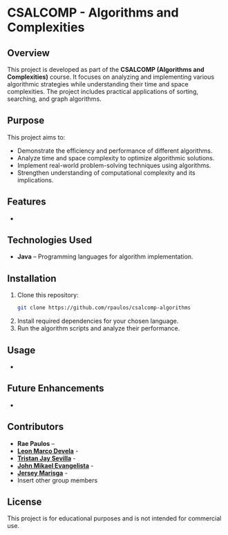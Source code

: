 # CSALCOMP - Algorithms and Complexities

## Overview
This project is developed as part of the **CSALCOMP (Algorithms and Complexities)** course. It focuses on analyzing and implementing various algorithmic strategies while understanding their time and space complexities. The project includes practical applications of sorting, searching, and graph algorithms.

## Purpose
This project aims to:
- Demonstrate the efficiency and performance of different algorithms.
- Analyze time and space complexity to optimize algorithmic solutions.
- Implement real-world problem-solving techniques using algorithms.
- Strengthen understanding of computational complexity and its implications.

## Features
-

## Technologies Used
- **Java** – Programming languages for algorithm implementation.

## Installation
1. Clone this repository:
   ```sh
   git clone https://github.com/rpaulos/csalcomp-algorithms
   ```
2. Install required dependencies for your chosen language.
3. Run the algorithm scripts and analyze their performance.

## Usage
-

## Future Enhancements
-

## Contributors
- **Rae Paulos** – 
- **[Leon Marco Devela](https://github.com/leonnmarcoo)** - 
- **[Tristan Jay Sevilla](https://github.com/Hyakkki)** - 
- **[John Mikael Evangelista](https://github.com/Kyojurouu)** -
- **[Jersey Marisga](https://github.com/jmarisga)** - 
- Insert other group members

## License
This project is for educational purposes and is not intended for commercial use.

